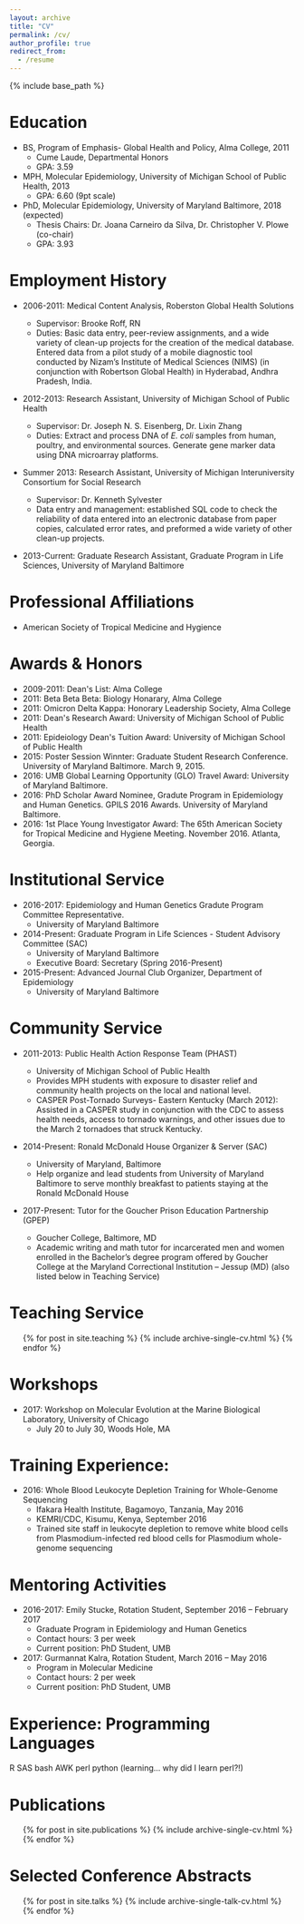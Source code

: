 ```yaml
---
layout: archive
title: "CV"
permalink: /cv/
author_profile: true
redirect_from:
  - /resume
---
```


{% include base_path %}

Education
======
* BS, Program of Emphasis- Global Health and Policy, Alma College, 2011
  * Cume Laude, Departmental Honors
  * GPA: 3.59
* MPH, Molecular Epidemiology, University of Michigan School of Public Health, 2013
  * GPA: 6.60 (9pt scale)
* PhD, Molecular Epidemiology, University of Maryland Baltimore, 2018 (expected)
  * Thesis Chairs: Dr. Joana Carneiro da Silva, Dr. Christopher V. Plowe (co-chair)
  * GPA: 3.93

Employment History
======
* 2006-2011: Medical Content Analysis, Roberston Global Health Solutions
  * Supervisor: Brooke Roff, RN
  * Duties: Basic data entry, peer-review assignments, and a wide variety of clean-up projects for the creation of the medical database. Entered data from a pilot study of a mobile diagnostic tool conducted by Nizam’s Institute of Medical Sciences (NIMS) (in conjunction with Robertson Global Health) in Hyderabad, Andhra Pradesh, India.

* 2012-2013: Research Assistant, University of Michigan School of Public Health
  * Supervisor: Dr. Joseph N. S. Eisenberg, Dr. Lixin Zhang
  * Duties: Extract and process DNA of <i>E. coli</i> samples from human, poultry, and environmental sources. Generate gene marker data using DNA microarray platforms.

* Summer 2013: Research Assistant, University of Michigan Interuniversity Consortium for Social Research
  * Supervisor: Dr. Kenneth Sylvester
  * Data entry and management: established SQL code to check the reliability of data entered into an electronic database from paper copies, calculated error rates, and preformed a wide variety of other clean-up projects. 
  
* 2013-Current: Graduate Research Assistant, Graduate Program in Life Sciences, University of Maryland Baltimore  

Professional Affiliations
======
* American Society of Tropical Medicine and Hygience 

Awards & Honors
======
* 2009-2011: Dean's List: Alma College
* 2011: Beta Beta Beta: Biology Honarary, Alma College
* 2011: Omicron Delta Kappa: Honorary Leadership Society, Alma College
* 2011: Dean's Research Award: University of Michigan School of Public Health
* 2011: Epideiology Dean's Tuition Award: University of Michigan School of Public Health
* 2015: Poster Session Winnter: Graduate Student Research Conference. University of Maryland Baltimore. March 9, 2015.
* 2016: UMB Global Learning Opportunity (GLO) Travel Award: University of Maryland Baltimore.
* 2016: PhD Scholar Award Nominee, Gradute Program in Epidemiology and Human Genetics. GPILS 2016 Awards. University of Maryland Baltimore.
* 2016: 1st Place Young Investigator Award: The 65th American Society for Tropical Medicine and Hygiene Meeting. November 2016. Atlanta, Georgia.

Institutional Service
======
* 2016-2017: Epidemiology and Human Genetics Gradute Program Committee Representative.
  * University of Maryland Baltimore
* 2014-Present: Graduate Program in Life Sciences - Student Advisory Committee (SAC)
  * University of Maryland Baltimore
  * Executive Board: Secretary (Spring 2016-Present)
* 2015-Present: Advanced Journal Club Organizer, Department of Epidemiology
  * University of Maryland Baltimore 
 
Community Service
======
* 2011-2013:	Public Health Action Response Team (PHAST)
  * University of Michigan School of Public Health
  * Provides MPH students with exposure to disaster relief and community health projects on the local and national level.
  * CASPER Post-Tornado Surveys- Eastern Kentucky (March 2012): Assisted in a CASPER study in conjunction with the CDC to assess health needs, access to tornado warnings, and other issues due to the March 2 tornadoes that struck Kentucky.

* 2014-Present:	Ronald McDonald House Organizer & Server (SAC)
  * University of Maryland, Baltimore
  * Help organize and lead students from University of Maryland Baltimore to serve monthly breakfast to patients staying at the Ronald McDonald House

* 2017-Present:	Tutor for the Goucher Prison Education Partnership (GPEP)
  * Goucher College, Baltimore, MD
  * Academic writing and math tutor for incarcerated men and women enrolled in the Bachelor’s degree program offered by Goucher College at the Maryland Correctional Institution – Jessup (MD) (also listed below in Teaching Service)

Teaching Service
======
  <ul>{% for post in site.teaching %}
    {% include archive-single-cv.html %}
  {% endfor %}</ul>

Workshops
======
* 2017: Workshop on Molecular Evolution at the Marine Biological Laboratory, University of Chicago
  * July 20 to July 30, Woods Hole, MA

Training Experience:
======
* 2016: Whole Blood Leukocyte Depletion Training for Whole-Genome Sequencing
  * Ifakara Health Institute, Bagamoyo, Tanzania, May 2016
  * KEMRI/CDC, Kisumu, Kenya, September 2016
  * Trained site staff in leukocyte depletion to remove white blood cells from Plasmodium-infected red blood cells for Plasmodium whole-genome sequencing

Mentoring Activities
======
* 2016-2017:	Emily Stucke, Rotation Student, September 2016 – February 2017
  * Graduate Program in Epidemiology and Human Genetics
  * Contact hours: 3 per week
  * Current position: PhD Student, UMB
* 2017: Gurmannat Kalra, Rotation Student, March 2016 – May 2016 
  * Program in Molecular Medicine
  * Contact hours: 2 per week
  * Current position: PhD Student, UMB

Experience: Programming Languages
======
R
SAS
bash
AWK
perl
python (learning... why did I learn perl?!)

Publications
======
  <ul>{% for post in site.publications %}
    {% include archive-single-cv.html %}
  {% endfor %}</ul>
  
Selected Conference Abstracts
======
  <ul>{% for post in site.talks %}
    {% include archive-single-talk-cv.html %}
  {% endfor %}</ul>

